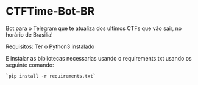 # CTFTime-Bot-BR
Bot para o Telegram que te atualiza dos ultimos CTFs que vão sair, no horário de Brasilia!

Requisitos:
Ter o Python3 instalado

E instalar as bibliotecas necessarias usando o requirements.txt usando os seguinte comando:

    `pip install -r requirements.txt`
